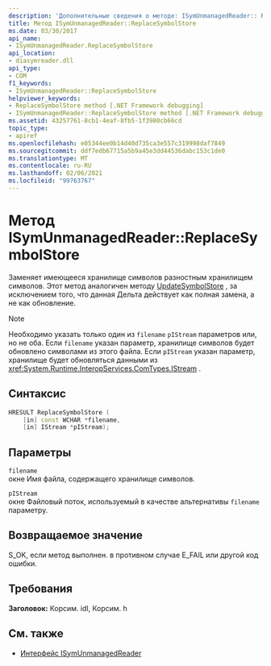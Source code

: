 ```yaml
---
description: 'Дополнительные сведения о методе: ISymUnmanagedReader:: ReplaceSymbolStore'
title: Метод ISymUnmanagedReader::ReplaceSymbolStore
ms.date: 03/30/2017
api_name:
- ISymUnmanagedReader.ReplaceSymbolStore
api_location:
- diasymreader.dll
api_type:
- COM
f1_keywords:
- ISymUnmanagedReader::ReplaceSymbolStore
helpviewer_keywords:
- ReplaceSymbolStore method [.NET Framework debugging]
- ISymUnmanagedReader::ReplaceSymbolStore method [.NET Framework debugging]
ms.assetid: 43257761-8cb1-4eaf-8fb5-1f3980cb66cd
topic_type:
- apiref
ms.openlocfilehash: e05344ee0b14d40d735ca3e557c319998daf7849
ms.sourcegitcommit: ddf7edb67715a5b9a45e3dd44536dabc153c1de0
ms.translationtype: MT
ms.contentlocale: ru-RU
ms.lasthandoff: 02/06/2021
ms.locfileid: "99763767"
---
```

# <a name="isymunmanagedreaderreplacesymbolstore-method"></a>Метод ISymUnmanagedReader::ReplaceSymbolStore

Заменяет имеющееся хранилище символов разностным хранилищем символов. Этот метод аналогичен методу [UpdateSymbolStore](isymunmanagedreader-updatesymbolstore-method.md) , за исключением того, что данная Дельта действует как полная замена, а не как обновление.  
  
> [!NOTE]
> Необходимо указать только один из `filename` `pIStream` параметров или, но не оба. Если `filename` указан параметр, хранилище символов будет обновлено символами из этого файла. Если `pIStream` указан параметр, хранилище будет обновляться данными из <xref:System.Runtime.InteropServices.ComTypes.IStream> .  
  
## <a name="syntax"></a>Синтаксис  
  
```cpp  
HRESULT ReplaceSymbolStore (  
    [in] const WCHAR *filename,  
    [in] IStream *pIStream);  
```  
  
## <a name="parameters"></a>Параметры  

 `filename`  
 окне Имя файла, содержащего хранилище символов.  
  
 `pIStream`  
 окне Файловый поток, используемый в качестве альтернативы `filename` параметру.  
  
## <a name="return-value"></a>Возвращаемое значение  

 S_OK, если метод выполнен. в противном случае E_FAIL или другой код ошибки.  
  
## <a name="requirements"></a>Требования  

 **Заголовок:** Корсим. idl, Корсим. h  
  
## <a name="see-also"></a>См. также

- [Интерфейс ISymUnmanagedReader](isymunmanagedreader-interface.md)
